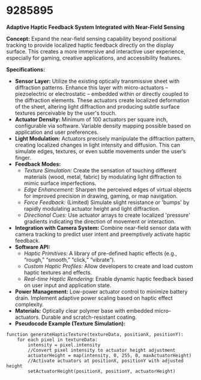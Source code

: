 # 9285895

**Adaptive Haptic Feedback System Integrated with Near-Field Sensing**

**Concept:** Expand the near-field sensing capability beyond positional tracking to provide localized haptic feedback directly on the display surface. This creates a more immersive and interactive user experience, especially for gaming, creative applications, and accessibility features.

**Specifications:**

*   **Sensor Layer:** Utilize the existing optically transmissive sheet with diffraction patterns. Enhance this layer with micro-actuators – piezoelectric or electrostatic – embedded within or directly coupled to the diffraction elements. These actuators create localized deformation of the sheet, altering light diffraction and producing subtle surface textures perceivable by the user's touch.
*   **Actuator Density:** Minimum of 100 actuators per square inch, configurable via software. Variable density mapping possible based on application and user preferences.
*   **Light Modulation:** Actuators precisely manipulate the diffraction pattern, creating localized changes in light intensity and diffusion. This can simulate edges, textures, or even subtle movements under the user’s finger.
*   **Feedback Modes:**
    *   *Texture Simulation:*  Create the sensation of touching different materials (wood, metal, fabric) by modulating light diffraction to mimic surface imperfections.
    *   *Edge Enhancement:*  Sharpen the perceived edges of virtual objects for improved precision in drawing, gaming, or map navigation.
    *   *Force Feedback:* (Limited) Simulate slight resistance or 'bumps' by rapidly modulating actuator height and light diffraction.
    *   *Directional Cues:* Use actuator arrays to create localized 'pressure' gradients indicating the direction of movement or interaction.
*   **Integration with Camera System:** Combine near-field sensor data with camera tracking to predict user intent and preemptively activate haptic feedback.
*   **Software API:**
    *   *Haptic Primitives:* A library of pre-defined haptic effects (e.g., “rough,” “smooth,” “click,” “vibrate”).
    *   *Custom Haptic Profiles:* Allow developers to create and load custom haptic textures and effects.
    *   *Real-time Haptic Rendering:* Enable dynamic haptic feedback based on user input and application state.
*   **Power Management:** Low-power actuator control to minimize battery drain. Implement adaptive power scaling based on haptic effect complexity.
*   **Materials:** Optically clear polymer base with embedded micro-actuators. Durable and scratch-resistant coating.
*   **Pseudocode Example (Texture Simulation):**

```
function generateHapticTexture(textureData, positionX, positionY):
    for each pixel in textureData:
        intensity = pixel.intensity
        //Convert pixel intensity to actuator height adjustment
        actuatorHeight = map(intensity, 0, 255, 0, maxActuatorHeight)
        //Activate actuators at positionX, positionY with adjusted height
        setActuatorHeight(positionX, positionY, actuatorHeight)
```
